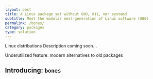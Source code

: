 ```yaml
---
layout: post
title: A Linux package set without GNU, X11, nor systemd
subtitle: Meet the modular next-generation of Linux software (000)
permalink: /bones/
category: packages
type: solution
---
```

Linux distributions 
Description coming soon...

Underutilized feature: modern alternatives to old packages

## Introducing: `bones`
